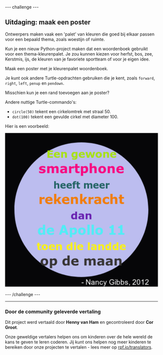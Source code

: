 --- challenge ---

## Uitdaging: maak een poster

Ontwerpers maken vaak een 'palet' van kleuren die goed bij elkaar passen voor een bepaald thema, zoals woestijn of ruimte.

Kun je een nieuw Python-project maken dat een woordenboek gebruikt voor een thema-kleurenpalet. Je zou kunnen kiezen voor herfst, bos, zee, Kerstmis, ijs, de kleuren van je favoriete sportteam of voor je eigen idee.

Maak een poster met je kleurenpalet woordenboek.

Je kunt ook andere Turtle-opdrachten gebruiken die je kent, zoals `forward`, `right`, `left`, `penup` en `pendown`.

Misschien kun je een rand toevoegen aan je poster?

Andere nuttige Turtle-commando's:

+ `circle(50)` tekent een cirkelomtrek met straal 50.
+ `dot(100)` tekent een gevulde cirkel met diameter 100. 

Hier is een voorbeeld:

![screenshot](images/colourful-finished.png)

--- /challenge ---

***

### Door de community geleverde vertaling

Dit project werd vertaald door **Henny van Ham** en gecontroleerd door **Cor Groot**.

Onze geweldige vertalers helpen ons om kinderen over de hele wereld de kans te geven te leren coderen. Jij kunt ons helpen nog meer kinderen te bereiken door onze projecten te vertalen - lees meer op [rpf.io/translators](https://rpf.io/translators).

